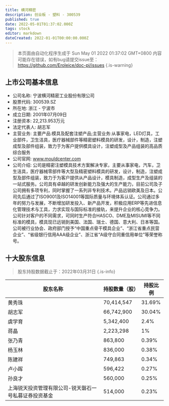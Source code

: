 ```yaml
---
title: 横河精密
description: 创业板 - 塑料 - 300539
published: true
date: 2022-05-01T01:37:02.000Z
tags: stock
editor: markdown
dateCreated: 2022-01-01T00:00:00.000Z
---
```


> 本页面由自动化程序生成于 Sun May 01 2022 01:37:02 GMT+0800
> 内容可能存在错误，如有bug请提交issue至：https://github.com/Eroleice/doc-pi/issues
{.is-warning}

## 上市公司基本信息
- 公司名称: 宁波横河精密工业股份有限公司
- 股票代码: 300539.SZ
- 所在地: 浙江 - 宁波市
- 成立日期: 2001年07月09日
- 注册资本: 22,213.953万元
- 法定代表人: 胡志军
- 主营业务: 主要产品:模具及配套注塑产品;主营业务:从事家电，LED灯具，工业部件，卫生洁具，医疗器械部件等精密塑料模具的研发，设计，制造，注塑成型及部件组装，致力于为客户提供模具设计，注塑成型及产品组装的高品质综合服务
- 公司官网: www.mouldcenter.com
- 公司介绍: 公司是精密注塑模具技术方案解决专家，主要从事家电，汽车，卫生洁具，医疗器械零部件等大型及精密塑料模具的研发，设计，制造，注塑成型及部件组装，致力于为客户提供从产品设计，模具制造，成型生产及组装的一站式服务。公司具有卓越的研发创新能力及强大的生产能力，目前公司及子公司拥有多项专利，同时掌握了一系列非专利技术。产品远销欧美及日本。公司先后通过了ISO9001及ISO14001等国际质量与环境体系认证。公司通过多年的努力与发展，不断增加研发投入、新产品开发，积极应用ERP等先进信息化管理技术与工具，力求实现与国际标准的接轨，来提升企业的核心竞争力。公司针对客户的不同需求，可同时生产符合HASCO、DME及MISUMI等不同标准的模具，模具现已远销到美国、法国、瑞士、德国、意大利、日本等国。公司被行业协会、政府部门授予“中国重点骨干模具企业”、“浙江省重点民营企业”、“省级银行信用AAA级企业”、浙江省“A级守合同重信用单位”等荣誉称号。


## 十大股东信息
> 股东持股数据截止于：2022年03月31日
{.is-info}

| 股东名称 | 持股数量（股） | 持股比例 |
| --- | --- | --- |
| 黄秀珠 | 70,414,547 | 31.69% |
| 胡志军 | 66,742,900 | 30.04% |
| 虞学育 | 5,342,400 | 2.4% |
| 蒋晶 | 2,223,298 | 1% |
| 张乃青 | 863,800 | 0.39% |
| 杨玉林 | 836,000 | 0.38% |
| 陈建祥 | 749,863 | 0.34% |
| 卢小晖 | 596,422 | 0.27% |
| 孙良才 | 560,000 | 0.25% |
| 上海锐天投资管理有限公司-锐天磐石一号私募证券投资基金 | 514,000 | 0.23% |




